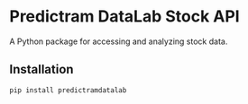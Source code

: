 # Predictram DataLab Stock API

A Python package for accessing and analyzing stock data.

## Installation

```bash
pip install predictramdatalab